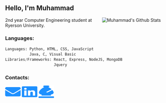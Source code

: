 ## Hello, I'm Muhammad

<img align='right' src="https://github-readme-stats.vercel.app/api?username=a-knaw-knee-mus&theme=algolia&show_icons=true" alt="Muhammad's Github Stats"></img>

2nd year Computer Engineering student at Ryerson University.  

### Languages:
```py
Languages: Python, HTML, CSS, JavaScript
           Java, C, Visual Basic
Libraries/Frameworks: React, Express, NodeJS, MongoDB
                      Jquery 
```
### Contacts:
<a href="mailto:m30ali@ryerson.ca" target="blank"><img src="logos/envelope.svg" height="40" width="50"/></a>
<a href="https://www.linkedin.com/in/muhammad-mehdi-ali-8bb5491b6/" target="blank"><img src="logos/linkedin.svg" height="40" width="50"/></a>
<a href="https://www.chess.com/member/poggywoggy" target="blank"><img src="logos/chess.svg" height="40" width="50"/></a>
